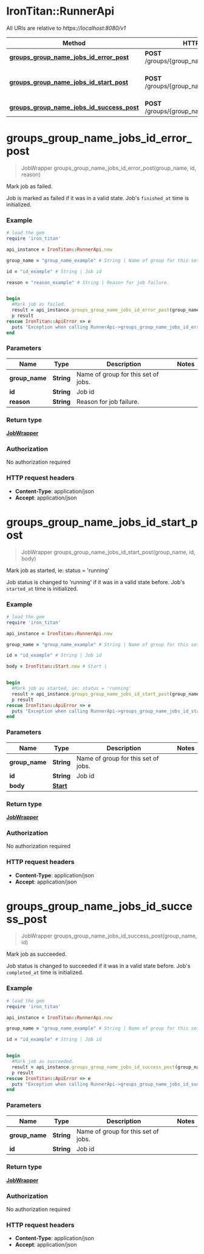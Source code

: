 # IronTitan::RunnerApi

All URIs are relative to *https://localhost:8080/v1*

Method | HTTP request | Description
------------- | ------------- | -------------
[**groups_group_name_jobs_id_error_post**](RunnerApi.md#groups_group_name_jobs_id_error_post) | **POST** /groups/{group_name}/jobs/{id}/error | Mark job as failed.
[**groups_group_name_jobs_id_start_post**](RunnerApi.md#groups_group_name_jobs_id_start_post) | **POST** /groups/{group_name}/jobs/{id}/start | Mark job as started, ie: status &#x3D; &#39;running&#39;
[**groups_group_name_jobs_id_success_post**](RunnerApi.md#groups_group_name_jobs_id_success_post) | **POST** /groups/{group_name}/jobs/{id}/success | Mark job as succeeded.


# **groups_group_name_jobs_id_error_post**
> JobWrapper groups_group_name_jobs_id_error_post(group_name, id, reason)

Mark job as failed.

Job is marked as failed if it was in a valid state. Job's `finished_at` time is initialized.

### Example
```ruby
# load the gem
require 'iron_titan'

api_instance = IronTitan::RunnerApi.new

group_name = "group_name_example" # String | Name of group for this set of jobs.

id = "id_example" # String | Job id

reason = "reason_example" # String | Reason for job failure.


begin
  #Mark job as failed.
  result = api_instance.groups_group_name_jobs_id_error_post(group_name, id, reason)
  p result
rescue IronTitan::ApiError => e
  puts "Exception when calling RunnerApi->groups_group_name_jobs_id_error_post: #{e}"
end
```

### Parameters

Name | Type | Description  | Notes
------------- | ------------- | ------------- | -------------
 **group_name** | **String**| Name of group for this set of jobs. | 
 **id** | **String**| Job id | 
 **reason** | **String**| Reason for job failure. | 

### Return type

[**JobWrapper**](JobWrapper.md)

### Authorization

No authorization required

### HTTP request headers

 - **Content-Type**: application/json
 - **Accept**: application/json



# **groups_group_name_jobs_id_start_post**
> JobWrapper groups_group_name_jobs_id_start_post(group_name, id, body)

Mark job as started, ie: status = 'running'

Job status is changed to 'running' if it was in a valid state before. Job's `started_at` time is initialized.

### Example
```ruby
# load the gem
require 'iron_titan'

api_instance = IronTitan::RunnerApi.new

group_name = "group_name_example" # String | Name of group for this set of jobs.

id = "id_example" # String | Job id

body = IronTitan::Start.new # Start | 


begin
  #Mark job as started, ie: status = 'running'
  result = api_instance.groups_group_name_jobs_id_start_post(group_name, id, body)
  p result
rescue IronTitan::ApiError => e
  puts "Exception when calling RunnerApi->groups_group_name_jobs_id_start_post: #{e}"
end
```

### Parameters

Name | Type | Description  | Notes
------------- | ------------- | ------------- | -------------
 **group_name** | **String**| Name of group for this set of jobs. | 
 **id** | **String**| Job id | 
 **body** | [**Start**](Start.md)|  | 

### Return type

[**JobWrapper**](JobWrapper.md)

### Authorization

No authorization required

### HTTP request headers

 - **Content-Type**: application/json
 - **Accept**: application/json



# **groups_group_name_jobs_id_success_post**
> JobWrapper groups_group_name_jobs_id_success_post(group_name, id)

Mark job as succeeded.

Job status is changed to succeeded if it was in a valid state before. Job's `completed_at` time is initialized.

### Example
```ruby
# load the gem
require 'iron_titan'

api_instance = IronTitan::RunnerApi.new

group_name = "group_name_example" # String | Name of group for this set of jobs.

id = "id_example" # String | Job id


begin
  #Mark job as succeeded.
  result = api_instance.groups_group_name_jobs_id_success_post(group_name, id)
  p result
rescue IronTitan::ApiError => e
  puts "Exception when calling RunnerApi->groups_group_name_jobs_id_success_post: #{e}"
end
```

### Parameters

Name | Type | Description  | Notes
------------- | ------------- | ------------- | -------------
 **group_name** | **String**| Name of group for this set of jobs. | 
 **id** | **String**| Job id | 

### Return type

[**JobWrapper**](JobWrapper.md)

### Authorization

No authorization required

### HTTP request headers

 - **Content-Type**: application/json
 - **Accept**: application/json



